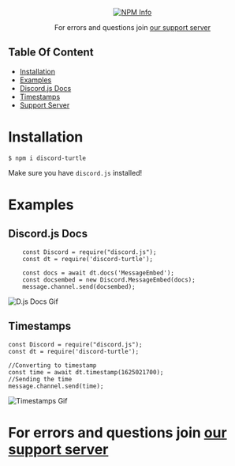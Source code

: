 <div align="center">
  <p>
    <a href="https://nodei.co/npm/discord-turtle
/"><img src="https://nodei.co/npm/discord-turtle.png?downloads=true&stars=true" alt="NPM Info" /></a>
  </p>
</div>

<div align="center">
 <p>For errors and questions join <a href="https://discord.gg/5Wutrs8s4s">our support server</a></p>
</div>

## Table Of Content

- [Installation](#installation)
- [Examples](#examples)
- [Discord.js Docs](#discordjs-docs)
- [Timestamps](#Timestamps)
- [Support Server](https://discord.gg/5Wutrs8s4s)

# Installation
```
$ npm i discord-turtle
```
Make sure you have `discord.js` installed!

# Examples
## Discord.js Docs
```
    const Discord = require("discord.js");
    const dt = require('discord-turtle');

    const docs = await dt.docs('MessageEmbed');
    const docsembed = new Discord.MessageEmbed(docs);
    message.channel.send(docsembed);
```
![D.js Docs Gif](https://cdn.tixte.com/uploads/turtlepaw.is-from.space/kqabjya4e9a.gif)

## Timestamps
```
const Discord = require("discord.js");
const dt = require('discord-turtle');

//Converting to timestamp
const time = await dt.timestamp(1625021700);
//Sending the time
message.channel.send(time);
```
![Timestamps Gif](https://cdn.tixte.com/uploads/turtlepaw.is-from.space/kqiw9knk59a.gif)
# **For errors and questions join [our support server](https://discord.gg/5Wutrs8s4s)**